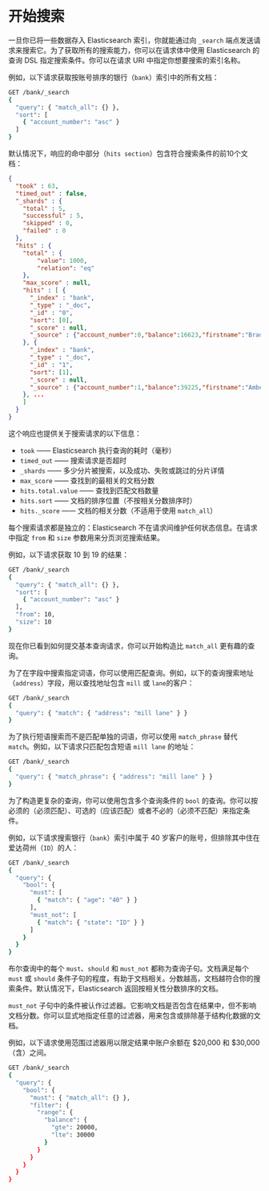 # 开始搜索

一旦你已将一些数据存入 Elasticsearch 索引，你就能通过向 `_search` 端点发送请求来搜索它。为了获取所有的搜索能力，你可以在请求体中使用 Elasticsearch 的查询 DSL 指定搜索条件。你可以在请求 URI 中指定你想要搜索的索引名称。

例如，以下请求获取按账号排序的银行（`bank`）索引中的所有文档：

```bash
GET /bank/_search
{
  "query": { "match_all": {} },
  "sort": [
    { "account_number": "asc" }
  ]
}
```

默认情况下，响应的命中部分（`hits section`）包含符合搜索条件的前10个文档：

```json
{
  "took" : 63,
  "timed_out" : false,
  "_shards" : {
    "total" : 5,
    "successful" : 5,
    "skipped" : 0,
    "failed" : 0
  },
  "hits" : {
    "total" : {
        "value": 1000,
        "relation": "eq"
    },
    "max_score" : null,
    "hits" : [ {
      "_index" : "bank",
      "_type" : "_doc",
      "_id" : "0",
      "sort": [0],
      "_score" : null,
      "_source" : {"account_number":0,"balance":16623,"firstname":"Bradshaw","lastname":"Mckenzie","age":29,"gender":"F","address":"244 Columbus Place","employer":"Euron","email":"bradshawmckenzie@euron.com","city":"Hobucken","state":"CO"}
    }, {
      "_index" : "bank",
      "_type" : "_doc",
      "_id" : "1",
      "sort": [1],
      "_score" : null,
      "_source" : {"account_number":1,"balance":39225,"firstname":"Amber","lastname":"Duke","age":32,"gender":"M","address":"880 Holmes Lane","employer":"Pyrami","email":"amberduke@pyrami.com","city":"Brogan","state":"IL"}
    }, ...
    ]
  }
}
```

这个响应也提供关于搜索请求的以下信息：

- `took` —— Elasticsearch 执行查询的耗时（毫秒）
- `timed_out` —— 搜索请求是否超时
- `_shards` —— 多少分片被搜索，以及成功、失败或跳过的分片详情
- `max_score` —— 查找到的最相关的文档分数
- `hits.total.value` —— 查找到匹配文档数量
- `hits.sort` —— 文档的排序位置（不按相关分数排序时）
- `hits._score` —— 文档的相关分数（不适用于使用 `match_all`）

每个搜索请求都是独立的：Elasticsearch 不在请求间维护任何状态信息。在请求中指定 `from` 和 `size` 参数用来分页浏览搜索结果。

例如，以下请求获取 10 到 19 的结果：

```bash
GET /bank/_search
{
  "query": { "match_all": {} },
  "sort": [
    { "account_number": "asc" }
  ],
  "from": 10,
  "size": 10
}
```

现在你已看到如何提交基本查询请求，你可以开始构造比 `match_all` 更有趣的查询。

为了在字段中搜索指定词语，你可以使用匹配查询。例如，以下的查询搜索地址（`address`）字段，用以查找地址包含 `mill` 或 `lane`的客户：

```bash
GET /bank/_search
{
  "query": { "match": { "address": "mill lane" } }
}
```

为了执行短语搜索而不是匹配单独的词语，你可以使用 `match_phrase` 替代 `match`。例如，以下请求只匹配包含短语 `mill lane` 的地址：

```bash
GET /bank/_search
{
  "query": { "match_phrase": { "address": "mill lane" } }
}
```

为了构造更复杂的查询，你可以使用包含多个查询条件的 `bool` 的查询。你可以按必须的（必须匹配）、可选的（应该匹配）或者不必的（必须不匹配）来指定条件。

例如，以下请求搜索银行（`bank`）索引中属于 40 岁客户的账号，但排除其中住在爱达荷州（`ID`）的人：

```bash
GET /bank/_search
{
  "query": {
    "bool": {
      "must": [
        { "match": { "age": "40" } }
      ],
      "must_not": [
        { "match": { "state": "ID" } }
      ]
    }
  }
}
```

布尔查询中的每个 `must`、`should` 和 `must_not` 都称为查询子句。文档满足每个 `must` 或 `should` 条件子句的程度，有助于文档相关。分数越高，文档越符合你的搜索条件。默认情况下，Elasticsearch 返回按相关性分数排序的文档。

`must_not` 子句中的条件被认作过滤器。它影响文档是否包含在结果中，但不影响文档分数。你可以显式地指定任意的过滤器，用来包含或排除基于结构化数据的文档。

例如，以下请求使用范围过滤器用以限定结果中账户余额在 $20,000 和 $30,000（含）之间。

```bash
GET /bank/_search
{
  "query": {
    "bool": {
      "must": { "match_all": {} },
      "filter": {
        "range": {
          "balance": {
            "gte": 20000,
            "lte": 30000
          }
        }
      }
    }
  }
}
```

